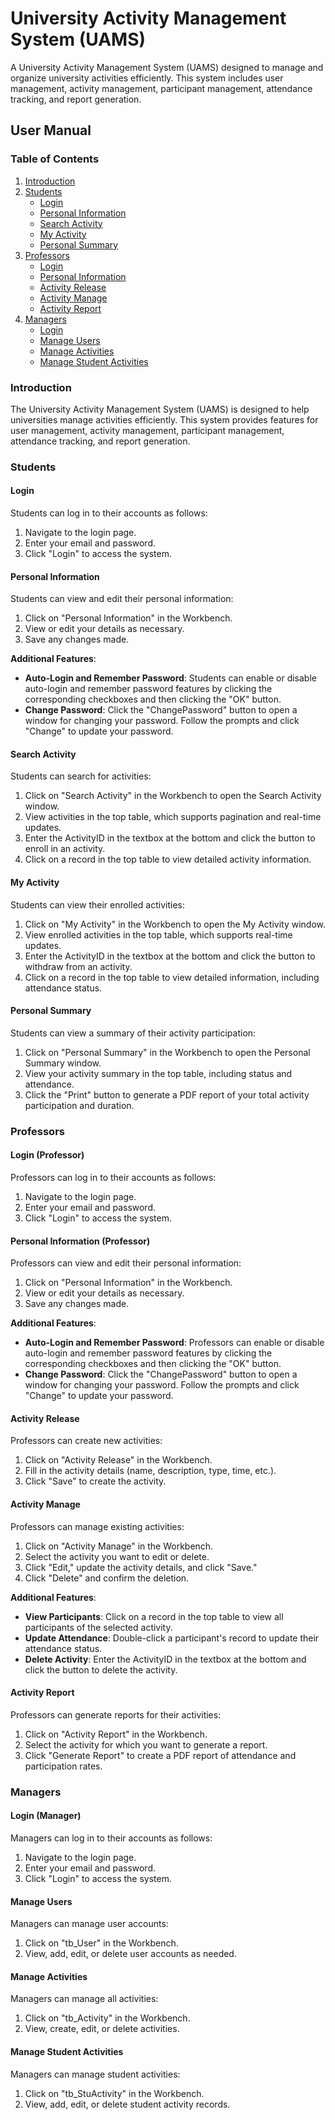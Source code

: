 # University Activity Management System (UAMS)

A University Activity Management System (UAMS) designed to manage and organize university activities efficiently. This system includes user management, activity management, participant management, attendance tracking, and report generation.

## User Manual

### Table of Contents
1. [Introduction](#introduction)
2. [Students](#students)
   - [Login](#login)
   - [Personal Information](#personal-information)
   - [Search Activity](#search-activity)
   - [My Activity](#my-activity)
   - [Personal Summary](#personal-summary)
3. [Professors](#professors)
   - [Login](#login-professor)
   - [Personal Information](#personal-information-professor)
   - [Activity Release](#activity-release)
   - [Activity Manage](#activity-manage)
   - [Activity Report](#activity-report)
4. [Managers](#managers)
   - [Login](#login-manager)
   - [Manage Users](#manage-users)
   - [Manage Activities](#manage-activities)
   - [Manage Student Activities](#manage-student-activities)

### Introduction
The University Activity Management System (UAMS) is designed to help universities manage activities efficiently. This system provides features for user management, activity management, participant management, attendance tracking, and report generation. 

### Students

#### Login
Students can log in to their accounts as follows:
1. Navigate to the login page.
2. Enter your email and password.
3. Click "Login" to access the system.

#### Personal Information
Students can view and edit their personal information:
1. Click on "Personal Information" in the Workbench.
2. View or edit your details as necessary.
3. Save any changes made.

**Additional Features**:
- **Auto-Login and Remember Password**: Students can enable or disable auto-login and remember password features by clicking the corresponding checkboxes and then clicking the "OK" button.
- **Change Password**: Click the "ChangePassword" button to open a window for changing your password. Follow the prompts and click "Change" to update your password.

#### Search Activity
Students can search for activities:
1. Click on "Search Activity" in the Workbench to open the Search Activity window.
2. View activities in the top table, which supports pagination and real-time updates.
3. Enter the ActivityID in the textbox at the bottom and click the button to enroll in an activity.
4. Click on a record in the top table to view detailed activity information.

#### My Activity
Students can view their enrolled activities:
1. Click on "My Activity" in the Workbench to open the My Activity window.
2. View enrolled activities in the top table, which supports real-time updates.
3. Enter the ActivityID in the textbox at the bottom and click the button to withdraw from an activity.
4. Click on a record in the top table to view detailed information, including attendance status.

#### Personal Summary
Students can view a summary of their activity participation:
1. Click on "Personal Summary" in the Workbench to open the Personal Summary window.
2. View your activity summary in the top table, including status and attendance.
3. Click the "Print" button to generate a PDF report of your total activity participation and duration.

### Professors

#### Login (Professor)
Professors can log in to their accounts as follows:
1. Navigate to the login page.
2. Enter your email and password.
3. Click "Login" to access the system.

#### Personal Information (Professor)
Professors can view and edit their personal information:
1. Click on "Personal Information" in the Workbench.
2. View or edit your details as necessary.
3. Save any changes made.

**Additional Features**:
- **Auto-Login and Remember Password**: Professors can enable or disable auto-login and remember password features by clicking the corresponding checkboxes and then clicking the "OK" button.
- **Change Password**: Click the "ChangePassword" button to open a window for changing your password. Follow the prompts and click "Change" to update your password.

#### Activity Release
Professors can create new activities:
1. Click on "Activity Release" in the Workbench.
2. Fill in the activity details (name, description, type, time, etc.).
3. Click "Save" to create the activity.

#### Activity Manage
Professors can manage existing activities:
1. Click on "Activity Manage" in the Workbench.
2. Select the activity you want to edit or delete.
3. Click "Edit," update the activity details, and click "Save."
4. Click "Delete" and confirm the deletion.

**Additional Features**:
- **View Participants**: Click on a record in the top table to view all participants of the selected activity.
- **Update Attendance**: Double-click a participant's record to update their attendance status.
- **Delete Activity**: Enter the ActivityID in the textbox at the bottom and click the button to delete the activity.

#### Activity Report
Professors can generate reports for their activities:
1. Click on "Activity Report" in the Workbench.
2. Select the activity for which you want to generate a report.
3. Click "Generate Report" to create a PDF report of attendance and participation rates.

### Managers

#### Login (Manager)
Managers can log in to their accounts as follows:
1. Navigate to the login page.
2. Enter your email and password.
3. Click "Login" to access the system.

#### Manage Users
Managers can manage user accounts:
1. Click on "tb_User" in the Workbench.
2. View, add, edit, or delete user accounts as needed.

#### Manage Activities
Managers can manage all activities:
1. Click on "tb_Activity" in the Workbench.
2. View, create, edit, or delete activities.

#### Manage Student Activities
Managers can manage student activities:
1. Click on "tb_StuActivity" in the Workbench.
2. View, add, edit, or delete student activity records.

